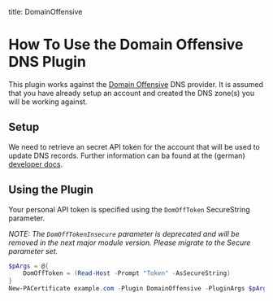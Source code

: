 title: DomainOffensive

# How To Use the Domain Offensive DNS Plugin

This plugin works against the [Domain Offensive](https://www.do.de/) DNS provider. It is assumed that you have already setup an account and created the DNS zone(s) you will be working against.

## Setup

We need to retrieve an secret API token for the account that will be used to update DNS records. Further information can ba found at the (german) [developer docs](https://www.do.de/wiki/LetsEncrypt_-_Entwickler).

## Using the Plugin

Your personal API token is specified using the `DomOffToken` SecureString parameter.

*NOTE: The `DomOffTokenInsecure` parameter is deprecated and will be removed in the next major module version. Please migrate to the Secure parameter set.*

```powershell
$pArgs = @{
    DomOffToken = (Read-Host -Prompt "Token" -AsSecureString)
}
New-PACertificate example.com -Plugin DomainOffensive -PluginArgs $pArgs
```
